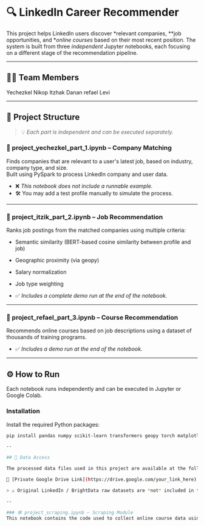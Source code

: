# 🔍 LinkedIn Career Recommender

This project helps LinkedIn users discover *relevant companies, **job opportunities, and **online courses* based on their most recent position. The system is built from three *independent* Jupyter notebooks, each focusing on a different stage of the recommendation pipeline.

---

## 👨‍💻 Team Members
Yechezkel Nikop
Itzhak Danan
refael Levi

---

## 📁 Project Structure

> 💡 *Each part is independent and can be executed separately.*

### ⿡ project_yechezkel_part_1.ipynb – Company Matching
Finds companies that are relevant to a user's latest job, based on industry, company type, and size.  
Built using PySpark to process LinkedIn company and user data.

- ❌ *This notebook does not include a runnable example.*
- 🛠 You may add a test profile manually to simulate the process.

---

### ⿢ project_itzik_part_2.ipynb – Job Recommendation
Ranks job postings from the matched companies using multiple criteria:
- Semantic similarity (BERT-based cosine similarity between profile and job)
- Geographic proximity (via geopy)
- Salary normalization
- Job type weighting

- ✅ *Includes a complete demo run at the end of the notebook.*

---

### ⿣ project_refael_part_3.ipynb – Course Recommendation
Recommends online courses based on job descriptions using a dataset of thousands of training programs.

- ✅ *Includes a demo run at the end of the notebook.*

---

## ⚙ How to Run

Each notebook runs independently and can be executed in Jupyter or Google Colab.

### Installation
Install the required Python packages:

```bash
pip install pandas numpy scikit-learn transformers geopy torch matplotlib

--

## 📂 Data Access

The processed data files used in this project are available at the following secure location:

🔗 [Private Google Drive Link](https://drive.google.com/your_link_here)

> ⚠ Original LinkedIn / BrightData raw datasets are *not* included in the repository, in accordance with the project policy.

--

### 🕸 project_scraping.ipynb – Scraping Module  
This notebook contains the code used to collect online course data using automated web scraping. The scraping was performed via *Bright Data proxies*, enabling access to course platforms such as Coursera and Udemy as part of the data collection process.
